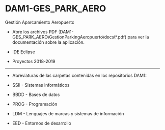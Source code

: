 # DAM1-GES_PARK_AERO
Gestión Aparcamiento Aeropuerto

* Abre los archivos PDF (DAM1-GES_PARK_AERO\GestionParkingAeropuerto\docs\\*.pdf) para ver la documentación sobre la aplicación.
* IDE Eclipse

* Proyectos 2018-2019
*******************************************************************
* Abreviaturas de las carpetas contenidas en los repositorios DAM1:

* SSII - Sistemas informáticos
* BBDD - Bases de datos
* PROG - Programación
* LDM - Lenguajes de marcas y sistemas de información
* EED - Entornos de desarrollo